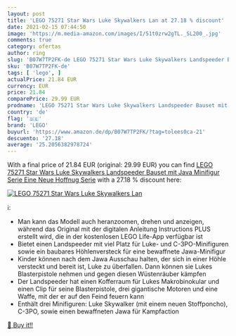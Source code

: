 ```yaml
---
layout: post
title: 'LEGO 75271 Star Wars Luke Skywalkers Lan at 27.18 % discount'
date: 2021-02-15 07:44:50
image: 'https://m.media-amazon.com/images/I/51t0zrw2gTL._SL200_.jpg'
comments: true
category: ofertas
author: ring
slug: 'B07W7TP2FK-de LEGO 75271 Star Wars Luke Skywalkers Landspeeder Bauset...'
sku: 'B07W7TP2FK-de'
tags: [ 'lego', ]
actualPrice: 21.84 EUR
currency: EUR
price: 21.84
comparePrice: 29.99 EUR
prodname: 'LEGO 75271 Star Wars Luke Skywalkers Landspeeder Bauset mit Java Minifigur  Serie Eine Neue Hoffnug Serie'
country: 'de'
flag: '🇩🇪'
brand: 'LEGO'
buyurl: 'https://www.amazon.de/dp/B07W7TP2FK/?tag=tolees0ca-21'
descuento: '27.18'
average: '25.2056382978724'
---
```


With a final price of 21.84 EUR (original: 29.99 EUR) you can find [LEGO 75271 Star Wars Luke Skywalkers Landspeeder Bauset mit Java Minifigur  Serie Eine Neue Hoffnug Serie](https://www.amazon.de/dp/B07W7TP2FK/?tag=tolees0ca-21) with a  27.18 % discount here:

[![LEGO 75271 Star Wars Luke Skywalkers Lan](https://m.media-amazon.com/images/I/51t0zrw2gTL._SL200_.jpg)](https://www.amazon.de/dp/B07W7TP2FK/?tag=tolees0ca-21)

ℹ️:

- Man kann das Modell auch heranzoomen, drehen und anzeigen, während das Original mit der digitalen Anleitung Instructions PLUS erstellt wird, die in der kostenlosen LEGO Life-App verfügbar ist
- Bietet einen Landspeeder mit viel Platz für Luke- und C-3PO-Minifiguren sowie ein baubares Höhlenversteck für eine bewaffnete Jawa-Minifigur
- Kinder können nach dem Jawa Ausschau halten, der sich in einer Höhle versteckt und bereit ist, Luke zu überfallen. Dann können sie Lukes Blasterpistole nehmen und gegen diesen Wüstenräuber kämpfen
- Der Landspeeder hat einen Kofferraum für Lukes Makrobinokular und einen Clip für seine Blasterpistole, drei gigantische Motoren und eine Waffe, mit der er auf den Feind feuern kann
- Enthält drei Minifiguren: Luke Skywalker (mit einem neuen Stoffponcho), C-3PO, sowie einen bewaffneten Jawa für Kampfaction

[🛒 Buy it!!](https://www.amazon.de/dp/B07W7TP2FK/?tag=tolees0ca-21)
